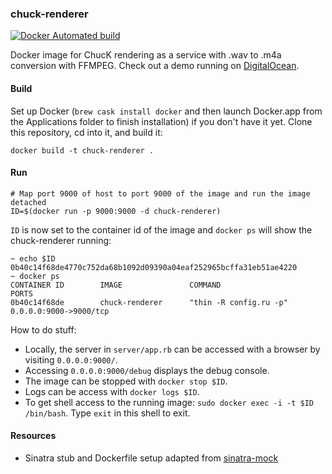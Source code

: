 ### chuck-renderer

[![Docker Automated build](https://img.shields.io/docker/automated/markcerqueira/chuck-renderer.svg?maxAge=2592000?style=plastic)](https://hub.docker.com/r/markcerqueira/chuck-renderer/)

Docker image for ChucK rendering as a service with .wav to .m4a conversion with FFMPEG. Check out a demo running on [DigitalOcean](http://chuck-renderer.4860ca31.svc.dockerapp.io:9000/debug).

#### Build

Set up Docker (`brew cask install docker` and then launch Docker.app from the Applications folder to finish installation) if you don't have it yet. Clone this repository, cd into it, and build it:

	docker build -t chuck-renderer .

#### Run
	# Map port 9000 of host to port 9000 of the image and run the image detached
	ID=$(docker run -p 9000:9000 -d chuck-renderer)

`ID` is now set to the container id of the image and `docker ps` will show the chuck-renderer running:

	~ echo $ID
	0b40c14f68de4770c752da68b1092d09390a04eaf252965bcffa31eb51ae4220
	~ docker ps
	CONTAINER ID        IMAGE               COMMAND                   PORTS 
	0b40c14f68de        chuck-renderer      "thin -R config.ru -p"    0.0.0.0:9000->9000/tcp

How to do stuff: 

* Locally, the server in `server/app.rb` can be accessed with a browser by visiting `0.0.0.0:9000/`.
* Accessing `0.0.0.0:9000/debug` displays the debug console.
* The image can be stopped with `docker stop $ID`.
* Logs can be access with `docker logs $ID`.
* To get shell access to the running image: `sudo docker exec -i -t $ID /bin/bash`. Type `exit` in this shell to exit.

#### Resources

* Sinatra stub and Dockerfile setup adapted from [sinatra-mock][1]

[1]: https://github.com/thoom/sinatra-mock
[2]: https://blog.docker.com/2013/11/introducing-trusted-builds/
